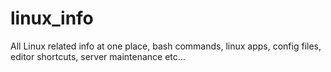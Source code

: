 # linux_info
All Linux related info at one place, bash commands, linux apps, config files, editor shortcuts, server maintenance etc...

